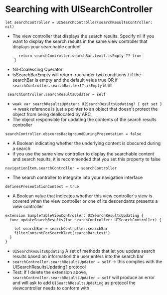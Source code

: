 # Searching with UISearchController

```let searchController = UISearchController(searchResultsController: nil)```
- The view controller that displays the search results. Specify nil if you want to display 
the search results in the same view controller that displays your searchable content

```var isSearchBarEmpty: Bool {
      return searchController.searchBar.text?.isEmpty ?? true
    }
```
- Nil-Coalescing Operator  
- isSearchBarEmpty will return true under two conditions / if the searchBar is empty and the default value true OR if ```searchController.searchBar.text?.isEmpty``` is nil

``` searchController.searchResultsUpdater = self```
- ```weak var searchResultsUpdater: UISearchResultsUpdating? { get set }``` => weak reference is just a pointer to an object that doesn't protect the object from being deallocated by ARC
- The object responsible for updating the contents of the search results controller

```searchController.obscuresBackgroundDuringPresentation = false```
- A Boolean indicating whether the underlying content is obscured during a search
- if you use the same view controller to display the searchable content and search results, it is recommended that you set this property to false

```navigationItem.searchController = searchController```
- The search controller to integrate into your navigation interface

```definesPresentationContext = true```
- A Boolean value that indicates whether this view controller's view is covered when the view controller or one of its descendants presents a view controller

```
extension SampleTableViewController: UISearchResultsUpdating {
  func updateSearchResults(for searchController: UISearchController) {
    
    let searchBar = searchController.searchBar
    filterContentForSearchText(searchBar.text!)
  }
}
```
- ```UISearchResultsUpdating``` A set of methods that let you update search results based on information the user enters into the search bar 
- ```searchController.searchResultsUpdater = self``` -> this complies with the UISearchResultsUpdating? protocol
- Test: If I delete the extension above, ```searchController.searchResultsUpdater = self``` will produce an error and will ask to add ```UISearchResultsUpdating``` as protocol the viewcontroller needs to conform with
